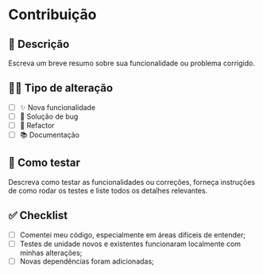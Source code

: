 # Contribuição

## 📝 Descrição

Escreva um breve resumo sobre sua funcionalidade ou problema corrigido.

## 🧑‍💻 Tipo de alteração

- [ ] ✨ Nova funcionalidade
- [ ] 🐛 Solução de bug
- [ ] 👷 Refactor
- [ ] 📚 Documentação

## 🧪 Como testar

Descreva como testar as funcionalidades ou correções, forneça instruções de como rodar os testes e liste todos os detalhes relevantes.

## ✅ Checklist

- [ ] Comentei meu código, especialmente em áreas difíceis de entender;
- [ ] Testes de unidade novos e existentes funcionaram localmente com minhas alterações;
- [ ] Novas dependências foram adicionadas;

<!--
Obrigado pela sua contribuição 💜
Por favor, preencha todas as informações corretamente.
-->
